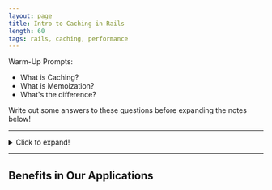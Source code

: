 ```yaml
---
layout: page
title: Intro to Caching in Rails
length: 60
tags: rails, caching, performance
---
```



Warm-Up Prompts:

- What is Caching?
- What is Memoization?
- What's the difference?

Write out some answers to these questions before expanding the notes below!

---

<details>
  <summary>Click to expand!</summary>

## Cache:
* auxiliary memory from which high-speed retrieval is possible
* storage of data so future requests for that data can be served faster
* stored data might be the result of an earlier computation or a copy of data stored elsewhere

## Memoization:
* an optimization technique used primarily to speed up computer programs by storing the results of expensive function calls and returning the cached result when the same inputs occur again

## Isn't that the same thing?

No. Memoization is a specific type of caching. Caching is STORING the data. Memoization is caching the RETURN VALUE of a function.

Back in the "old days" we had to look up people's phone numbers in a giant phone book. Caching would be like adding my favorite people in a smaller address book. Occasionally I might need to update their phone number from the bigger phone book, but now I have a smaller, easier-to-access book that I can maybe carry in my pocket.

Memoization would be like the address books that had little letters/tabs on the side to skip to all of my friends who start with "S" to get Sal's phone number in a hurry. The book is the cache, but the lookup of that data from the cache is memoization.
</details>

---

## Benefits in Our Applications
